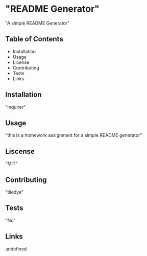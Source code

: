 # "README Generator"
"A simple README Generator"

## Table of Contents
* Installation
* Usage
* License
* Contributing
* Tests
* Links

## Installation
"inquirer"

## Usage
"this is a homework assignment for a simple README generator"

## Liscense
"MIT"

## Contributing
"tiiedye"

## Tests
"No"

## Links
undefined